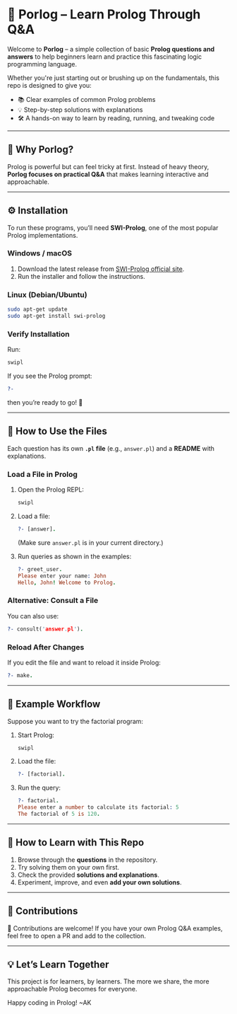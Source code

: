 # 🧩 Porlog – Learn Prolog Through Q&A

Welcome to **Porlog** – a simple collection of basic **Prolog questions and answers** to help beginners learn and practice this fascinating logic programming language.

Whether you're just starting out or brushing up on the fundamentals, this repo is designed to give you:

* 📚 Clear examples of common Prolog problems
* 💡 Step-by-step solutions with explanations
* 🛠️ A hands-on way to learn by reading, running, and tweaking code

---

## 🚀 Why Porlog?

Prolog is powerful but can feel tricky at first. Instead of heavy theory, **Porlog focuses on practical Q&A** that makes learning interactive and approachable.

---

## ⚙️ Installation

To run these programs, you’ll need **SWI-Prolog**, one of the most popular Prolog implementations.

### Windows / macOS

1. Download the latest release from [SWI-Prolog official site](https://www.swi-prolog.org/Download.html).
2. Run the installer and follow the instructions.

### Linux (Debian/Ubuntu)

```bash
sudo apt-get update
sudo apt-get install swi-prolog
```

### Verify Installation

Run:

```bash
swipl
```

If you see the Prolog prompt:

```prolog
?- 
```

then you’re ready to go! 🎉

---

## 📂 How to Use the Files

Each question has its own **`.pl` file** (e.g., `answer.pl`) and a **README** with explanations.

### Load a File in Prolog

1. Open the Prolog REPL:

   ```bash
   swipl
   ```

2. Load a file:

   ```prolog
   ?- [answer].
   ```

   (Make sure `answer.pl` is in your current directory.)

3. Run queries as shown in the examples:

   ```prolog
   ?- greet_user.
   Please enter your name: John
   Hello, John! Welcome to Prolog.
   ```

### Alternative: Consult a File

You can also use:

```prolog
?- consult('answer.pl').
```

### Reload After Changes

If you edit the file and want to reload it inside Prolog:

```prolog
?- make.
```

---

## 📖 Example Workflow

Suppose you want to try the factorial program:

1. Start Prolog:

   ```bash
   swipl
   ```

2. Load the file:

   ```prolog
   ?- [factorial].
   ```

3. Run the query:

   ```prolog
   ?- factorial.
   Please enter a number to calculate its factorial: 5
   The factorial of 5 is 120.
   ```

---

## 🌱 How to Learn with This Repo

1. Browse through the **questions** in the repository.
2. Try solving them on your own first.
3. Check the provided **solutions and explanations**.
4. Experiment, improve, and even **add your own solutions**.

---

## 🤝 Contributions

🚀 Contributions are welcome!
If you have your own Prolog Q&A examples, feel free to open a PR and add to the collection.

---

## 💡 Let’s Learn Together

This project is for learners, by learners. The more we share, the more approachable Prolog becomes for everyone.

Happy coding in Prolog! 
~AK

